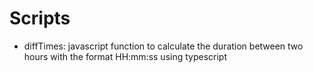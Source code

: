 # Scripts

- diffTimes: javascript function to calculate the duration between two hours with the format HH:mm:ss using typescript
